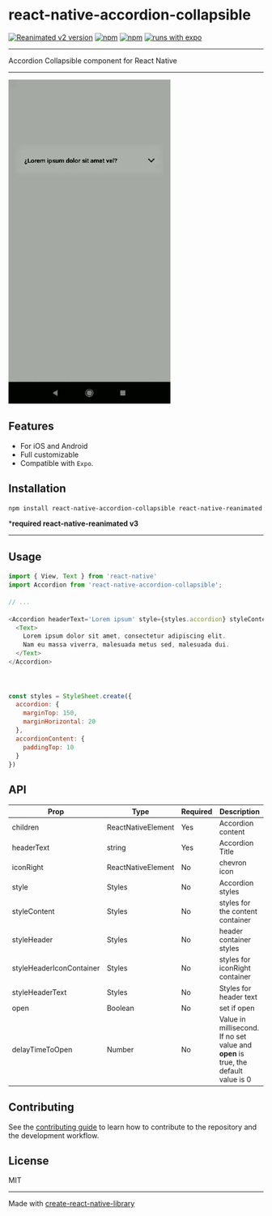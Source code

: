 # react-native-accordion-collapsible

[![Reanimated v2 version](https://img.shields.io/github/package-json/v/gorhom/react-native-bottom-sheet/master?label=Reanimated%20v2&style=flat-square)]() [![npm](https://img.shields.io/npm/l/@gorhom/bottom-sheet?style=flat-square)]() [![npm](https://img.shields.io/badge/types-included-blue?style=flat-square)]() [![runs with expo](https://img.shields.io/badge/Runs%20with%20Expo-4630EB.svg?style=flat-square&logo=EXPO&labelColor=f3f3f3&logoColor=000)](https://expo.io/)

***
Accordion Collapsible component for React Native
***

![demo](./assets/react-native-accordion-collapsible.gif)

## Features
- For iOS and Android
- Full customizable
- Compatible with `Expo`.

## Installation

```sh
npm install react-native-accordion-collapsible react-native-reanimated
```
***required react-native-reanimated v3**
***


## Usage

```js
import { View, Text } from 'react-native'
import Accordion from 'react-native-accordion-collapsible';

// ...

<Accordion headerText='Lorem ipsum' style={styles.accordion} styleContent={accordionContent}>
  <Text>
    Lorem ipsum dolor sit amet, consectetur adipiscing elit.
    Nam eu massa viverra, malesuada metus sed, malesuada dui.
  </Text>
</Accordion>



const styles = StyleSheet.create({
  accordion: {
    marginTop: 150,
    marginHorizontal: 20
  },
  accordionContent: {
    paddingTop: 10
  }
})

```

## API

| Prop                     | Type                   | Required |  Description                                                                       | 
| ------------------------ | ---------------------- | -------- | ---------------------------------------------------------------------------------- |    
| children                 | ReactNativeElement     | Yes      | Accordion content                                                                  |
| headerText               | string                 | Yes      | Accordion Title                                                                    |
| iconRight                | ReactNativeElement     | No       | chevron icon                                                                       |
| style                    | Styles                 | No       | Accordion styles                                                                   |
| styleContent             | Styles                 | No       | styles for the content container                                                   |
| styleHeader              | Styles                 | No       | header container styles                                                            |
| styleHeaderIconContainer | Styles                 | No       | styles for iconRight container                                                     |
| styleHeaderText          | Styles                 | No       | Styles for header text                                                             |
| open                     | Boolean                | No       | set if open                                                                        |
| delayTimeToOpen          | Number                 | No       | Value in millisecond. If no set value and **open** is true, the default value is 0 |


## Contributing

See the [contributing guide](CONTRIBUTING.md) to learn how to contribute to the repository and the development workflow.

## License

MIT

---

Made with [create-react-native-library](https://github.com/callstack/react-native-builder-bob)
